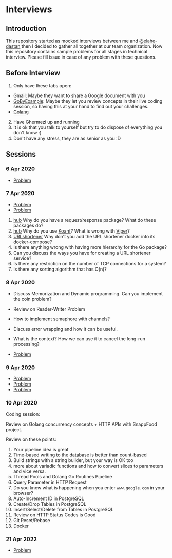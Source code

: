 # Interviews

## Introduction

This repository started as mocked interviews between me and [@elahe-dastan](https://github.com/elahe-dastan) then I decided to gather all together at our team organization.
Now this repository contains sample problems for all stages in technical interview.
Please fill issue in case of any problem with these questions.

## Before Interview

1. Only have these tabs open:

- Gmail: Maybe they want to share a Google document with you
- [GoByExample](https://gobyexample.com/): Maybe they let you review concepts in their live coding session,
  so having this at your hand to find out your challenges.
- [Golang](https://pkg.go.dev/)

2. Have Ghermezi up and running
3. It is ok that you talk to yourself but try to do dispose of everything you don't know :)
4. Don't have any stress, they are as senior as you :D

## Sessions

### 6 Apr 2020

- [Problem](./problems#Shuffle)

### 7 Apr 2020

- [Problem](./problems#Coins)
- [Problem](./system-design#bshooest-person-ever)

1. [hub](https://github.com/elahe-dastan/hub) Why do you have a request/response package? What do these packages do?
2. [hub](https://github.com/elahe-dastan/hub) Why do you use [Koanf](https://github.com/knadh/koanf)? What is wrong with [Viper](https://github.com/spf13/viper)?
3. [URLshortener](https://github.com/elahe-dastan/urlshortener) Why don't you add the URL shortener docker into its docker-compose?
4. Is there anything wrong with having more hierarchy for the Go package?
5. Can you discuss the ways you have for creating a URL shortener service?
6. Is there any restriction on the number of TCP connections for a system?
7. Is there any sorting algorithm that has O(n)?

### 8 Apr 2020

- Discuss Memorization and Dynamic programming. Can you implement the coin problem?
- Review on Reader-Writer Problem
- How to implement semaphore with channels?
- Discuss error wrapping and how it can be useful.
- What is the context? How we can use it to cancel the long-run processing?

- [Problem](./code-session#Hangman)

### 9 Apr 2020

- [Problem](./code-session#record-appender)
- [Problem](./problems#snappfood)
- [Problem](./problems#happy-number)

### 10 Apr 2020

Coding session:

Review on Golang concurrency concepts + HTTP APIs with SnappFood project.

Review on these points:

1. Your pipeline idea is great
2. Time-based writing to the database is better than count-based
3. Build strings with a string builder, but your way is OK too
4. more about variadic functions and how to convert slices to parameters and vice versa.
5. Thread Pools and Golang Go Routines Pipeline
6. Query Parameter in HTTP Request
7. Do you know what is happening when you enter `www.google.com` in your browser?
8. Auto-Increment ID in PostgreSQL
9. Create/Drop Tables in PostgreSQL
10. Insert/Select/Delete from Tables in PostgreSQL
11. Review on HTTP Status Codes is Good
12. Git Reset/Rebase
13. Docker

### 21 Apr 2022

- [Problem](./problems/merge)
